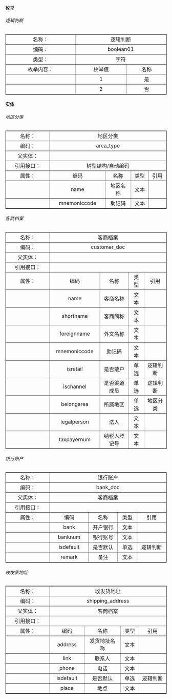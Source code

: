 #### 枚举

###### 逻辑判断

<table border="1" cellpadding="3" cellspaing="3">
    <tr align="center">
        <td width="200px">名称：</td>
        <td width="300px" colspan="2">逻辑判断</td>
    </tr>
    <tr align="center">
        <td>编码：</td>
        <td colspan="2">boolean01</td>
    </tr>
    <tr align="center">
        <td>类型：</td>
        <td colspan="2">字符</td>
    </tr>
    <tr align="center">
        <td>枚举内容：</td>
        <td>枚举值</td>
        <td>名称</td>
    </tr>
    <tr align="center">
        <td></td>
        <td>1</td>
        <td>是</td>
    </tr>
    <tr align="center">
        <td></td>
        <td>2</td>
        <td>否</td>
    </tr>
</table>


#### 实体

###### 地区分类

<table border="1" cellpadding="3" cellspaing="3">
    <tr align="center">
        <td width="120px">名称：</td>
        <td width="500px" colspan="4">地区分类</td>
    </tr>
    <tr align="center">
        <td>编码：</td>
        <td colspan="4">area_type</td>
    </tr>
    <tr align="center">
        <td>父实体：</td>
        <td colspan="4"></td>
    </tr>
    <tr align="center">
        <td>引用接口：</td>
        <td colspan="4">树型结构/自动编码</td>
    </tr>
    <tr align="center">
        <td>属性：</td>
        <td>编码</td>
        <td>名称</td>
        <td>类型</td>
        <td>引用</td>
    </tr>
    <tr align="center">
        <td></td>
        <td>name</td>
        <td>地区名称</td>
        <td>文本</td>
        <td></td>
    </tr>
    <tr align="center">
        <td></td>
        <td>mnemoniccode</td>
        <td>助记码</td>
        <td>文本</td>
        <td></td>
    </tr>
</table>


###### 客商档案

<table border="1" cellpadding="3" cellspaing="3">
    <tr align="center">
        <td width="120px">名称：</td>
        <td width="500px" colspan="4">客商档案</td>
    </tr>
    <tr align="center">
        <td>编码：</td>
        <td colspan="4">customer_doc</td>
    </tr>
    <tr align="center">
        <td>父实体：</td>
        <td colspan="4"></td>
    </tr>
    <tr align="center">
        <td>引用接口：</td>
        <td colspan="4"></td>
    </tr>
    <tr align="center">
        <td>属性：</td>
        <td>编码</td>
        <td>名称</td>
        <td>类型</td>
        <td>引用</td>
    </tr>
    <tr align="center">
        <td></td>
        <td>name</td>
        <td>客商名称</td>
        <td>文本</td>
        <td></td>
    </tr>
    <tr align="center">
        <td></td>
        <td>shortname</td>
        <td>客商简称</td>
        <td>文本</td>
        <td></td>
    </tr>
    <tr align="center">
        <td></td>
        <td>foreignname</td>
        <td>外文名称</td>
        <td>文本</td>
        <td></td>
    </tr> 
    <tr align="center">
        <td></td>
        <td>mnemoniccode</td>
        <td>助记码</td>
        <td>文本</td>
        <td></td>
    </tr>
    <tr align="center">
        <td></td>
        <td>isretail</td>
        <td>是否散户</td>
        <td>单选</td>
        <td>逻辑判断</td>
    </tr>
    <tr align="center">
        <td></td>
        <td>ischannel</td>
        <td>是否渠道成员</td>
        <td>单选</td>
        <td>逻辑判断</td>
    </tr> 
    <tr align="center">
        <td></td>
        <td>belongarea</td>
        <td>所属地区</td>
        <td>单选</td>
        <td>地区分类</td>
    </tr>
    <tr align="center">
        <td></td>
        <td>legalperson</td>
        <td>法人</td>
        <td>文本</td>
        <td></td>
    </tr>
    <tr align="center">
        <td></td>
        <td>taxpayernum</td>
        <td>纳税人登记号</td>
        <td>文本</td>
        <td></td>
    </tr>  
</table>


###### 银行账户

<table border="1" cellpadding="3" cellspaing="3">
    <tr align="center">
        <td width="120px">名称：</td>
        <td width="500px" colspan="4">银行账户</td>
    </tr>
    <tr align="center">
        <td>编码：</td>
        <td colspan="4">bank_doc</td>
    </tr>
    <tr align="center">
        <td>父实体：</td>
        <td colspan="4">客商档案</td>
    </tr>
    <tr align="center">
        <td>引用接口：</td>
        <td colspan="4"></td>
    </tr>
    <tr align="center">
        <td>属性：</td>
        <td>编码</td>
        <td>名称</td>
        <td>类型</td>
        <td>引用</td>
    </tr>
    <tr align="center">
        <td></td>
        <td>bank</td>
        <td>开户银行</td>
        <td>文本</td>
        <td></td>
    </tr>
    <tr align="center">
        <td></td>
        <td>banknum</td>
        <td>银行账号</td>
        <td>文本</td>
        <td></td>
    </tr>
    <tr align="center">
        <td></td>
        <td>isdefault</td>
        <td>是否默认</td>
        <td>单选</td>
        <td>逻辑判断</td>
    </tr> 
    <tr align="center">
        <td></td>
        <td>remark</td>
        <td>备注</td>
        <td>文本</td>
        <td></td>
    </tr>
</table>


###### 收发货地址

<table border="1" cellpadding="3" cellspaing="3">
    <tr align="center">
        <td width="120px">名称：</td>
        <td width="500px" colspan="4">收发货地址</td>
    </tr>
    <tr align="center">
        <td>编码：</td>
        <td colspan="4">shipping_address</td>
    </tr>
    <tr align="center">
        <td>父实体：</td>
        <td colspan="4">客商档案</td>
    </tr>
    <tr align="center">
        <td>引用接口：</td>
        <td colspan="4"></td>
    </tr>
    <tr align="center">
        <td>属性：</td>
        <td>编码</td>
        <td>名称</td>
        <td>类型</td>
        <td>引用</td>
    </tr>
    <tr align="center">
        <td></td>
        <td>address</td>
        <td>发货地址名称</td>
        <td>文本</td>
        <td></td>
    </tr>
    <tr align="center">
        <td></td>
        <td>link</td>
        <td>联系人</td>
        <td>文本</td>
        <td></td>
    </tr>
    <tr align="center">
        <td></td>
        <td>phone</td>
        <td>电话</td>
        <td>文本</td>
        <td></td>
    </tr>
    <tr align="center">
        <td></td>
        <td>isdefault</td>
        <td>是否默认</td>
        <td>单选</td>
        <td>逻辑判断</td>
    </tr> 
    <tr align="center">
        <td></td>
        <td>place</td>
        <td>地点</td>
        <td>文本</td>
        <td></td>
    </tr>
</table>